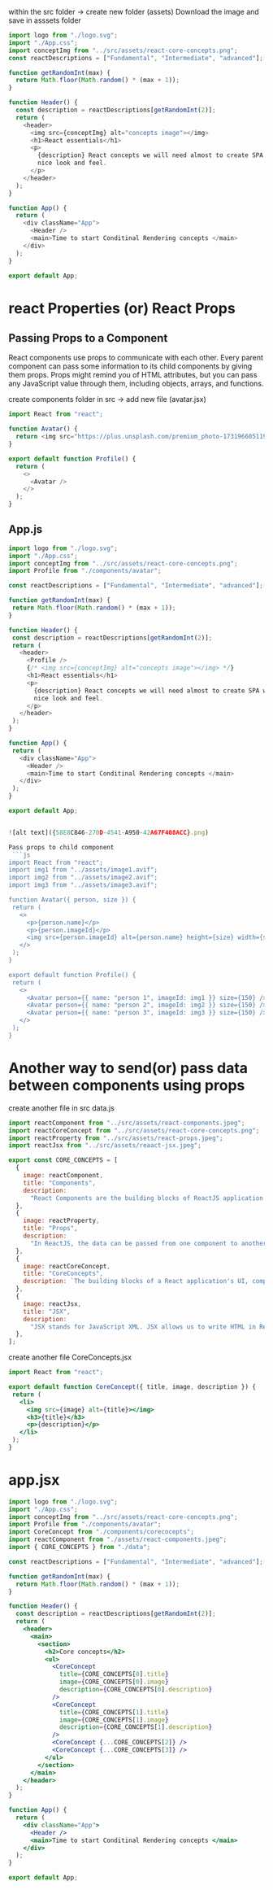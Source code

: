 within the src folder &rarr; create new folder (assets)
Download the image and save in asssets folder

```js
import logo from "./logo.svg";
import "./App.css";
import conceptImg from "../src/assets/react-core-concepts.png";
const reactDescriptions = ["Fundamental", "Intermediate", "advanced"];

function getRandomInt(max) {
  return Math.floor(Math.random() * (max + 1));
}

function Header() {
  const description = reactDescriptions[getRandomInt(2)];
  return (
    <header>
      <img src={conceptImg} alt="concepts image"></img>
      <h1>React essentials</h1>
      <p>
        {description} React concepts we will need almost to create SPA with a
        nice look and feel.
      </p>
    </header>
  );
}

function App() {
  return (
    <div className="App">
      <Header />
      <main>Time to start Conditinal Rendering concepts </main>
    </div>
  );
}

export default App;
```


# react Properties (or) React Props

## Passing Props to a Component
React components use props to communicate with each other. Every parent component can pass some information to its child components by giving them props. Props might remind you of HTML attributes, but you can pass any JavaScript value through them, including objects, arrays, and functions.

create components folder in src &rarr; add new file (avatar.jsx)
```js
import React from "react";

function Avatar() {
  return <img src="https://plus.unsplash.com/premium_photo-1731966051195-a1bf3db6487e?w=500&auto=format&fit=crop&q=60&ixlib=rb-4.0.3&ixid=M3wxMjA3fDB8MHxmZWF0dXJlZC1waG90b3MtZmVlZHwxNXx8fGVufDB8fHx8fA%3D%3D" alt="sample avatar" height={100} width={100} />;
}

export default function Profile() {
  return (
    <>
      <Avatar />
    </>
  );
}

```

 ## App.js
 ```js
import logo from "./logo.svg";
import "./App.css";
import conceptImg from "../src/assets/react-core-concepts.png";
import Profile from "./components/avatar";

const reactDescriptions = ["Fundamental", "Intermediate", "advanced"];

function getRandomInt(max) {
  return Math.floor(Math.random() * (max + 1));
}

function Header() {
  const description = reactDescriptions[getRandomInt(2)];
  return (
    <header>
      <Profile />
      {/* <img src={conceptImg} alt="concepts image"></img> */}
      <h1>React essentials</h1>
      <p>
        {description} React concepts we will need almost to create SPA with a
        nice look and feel.
      </p>
    </header>
  );
}

function App() {
  return (
    <div className="App">
      <Header />
      <main>Time to start Conditinal Rendering concepts </main>
    </div>
  );
}

export default App;


 ![alt text]({58E8C846-270D-4541-A950-42A67F408ACC}.png)

 Pass props to child component
  ```js
 import React from "react";
import img1 from "../assets/image1.avif";
import img2 from "../assets/image2.avif";
import img3 from "../assets/image3.avif";

function Avatar({ person, size }) {
  return (
    <>
      <p>{person.name}</p>
      <p>{person.imageId}</p>
      <img src={person.imageId} alt={person.name} height={size} width={size} />
    </>
  );
}

export default function Profile() {
  return (
    <>
      <Avatar person={{ name: "person 1", imageId: img1 }} size={150} />
      <Avatar person={{ name: "person 2", imageId: img2 }} size={150} />
      <Avatar person={{ name: "person 3", imageId: img3 }} size={150} />
    </>
  );
}
```

# Another way to send(or) pass data between components using props

create another file in src data.js
```js
import reactComponent from "../src/assets/react-components.jpeg";
import reactCoreConcept from "../src/assets/react-core-concepts.png";
import reactProperty from "../src/assets/react-props.jpeg";
import reactJsx from "../src/assets/reaact-jsx.jpeg";

export const CORE_CONCEPTS = [
  {
    image: reactComponent,
    title: "Components",
    description:
      "React Components are the building blocks of ReactJS application. They help to break the user interface into smaller, reusable chunks, making the code easier to manage and maintain. Components can be class-based or function-based, and each type plays an important role in building dynamic and interactive web applicatio",
  },
  {
    image: reactProperty,
    title: "Props",
    description:
      "In ReactJS, the data can be passed from one component to another component using these props, similar to how the arguments are passed in a function.",
  },
  {
    image: reactCoreConcept,
    title: "CoreConcepts",
    description: `The building blocks of a React application's UI, components can be as simple as a button or as complex as an entire app. Components are reusable and can be defined and combined to form larger components.`,
  },
  {
    image: reactJsx,
    title: "JSX",
    description:
      "JSX stands for JavaScript XML. JSX allows us to write HTML in React. JSX makes it easier to write and add HTML in React",
  },
];
```

 create another file CoreConcepts.jsx
 ```jsx
 import React from "react";

export default function CoreConcept({ title, image, description }) {
  return (
    <li>
      <img src={image} alt={title}></img>
      <h3>{title}</h3>
      <p>{description}</p>
    </li>
  );
}
```

# app.jsx
```jsx
import logo from "./logo.svg";
import "./App.css";
import conceptImg from "../src/assets/react-core-concepts.png";
import Profile from "./components/avatar";
import CoreConcept from "./components/corecocepts";
import reactComponent from "./assets/react-components.jpeg";
import { CORE_CONCEPTS } from "./data";

const reactDescriptions = ["Fundamental", "Intermediate", "advanced"];

function getRandomInt(max) {
  return Math.floor(Math.random() * (max + 1));
}

function Header() {
  const description = reactDescriptions[getRandomInt(2)];
  return (
    <header>
      <main>
        <section>
          <h2>Core concepts</h2>
          <ul>
            <CoreConcept
              title={CORE_CONCEPTS[0].title}
              image={CORE_CONCEPTS[0].image}
              description={CORE_CONCEPTS[0].description}
            />
            <CoreConcept
              title={CORE_CONCEPTS[1].title}
              image={CORE_CONCEPTS[1].image}
              description={CORE_CONCEPTS[1].description}
            />
            <CoreConcept {...CORE_CONCEPTS[2]} />
            <CoreConcept {...CORE_CONCEPTS[3]} />
          </ul>
        </section>
      </main>
    </header>
  );
}

function App() {
  return (
    <div className="App">
      <Header />
      <main>Time to start Conditinal Rendering concepts </main>
    </div>
  );
}

export default App;
```